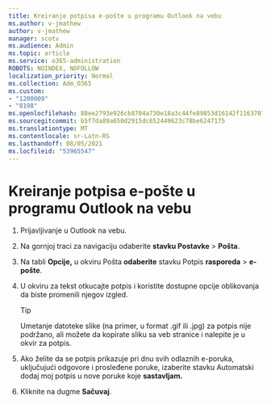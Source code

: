```yaml
---
title: Kreiranje potpisa e-pošte u programu Outlook na vebu
ms.author: v-jmathew
author: v-jmathew
manager: scotv
ms.audience: Admin
ms.topic: article
ms.service: o365-administration
ROBOTS: NOINDEX, NOFOLLOW
localization_priority: Normal
ms.collection: Adm_O365
ms.custom:
- "1200009"
- "8198"
ms.openlocfilehash: 88ee2793e926cb8704a730e18a3c44fe89853d16142f1163707149d8b01be5d9
ms.sourcegitcommit: b5f7da89a650d2915dc652449623c78be6247175
ms.translationtype: MT
ms.contentlocale: sr-Latn-RS
ms.lasthandoff: 08/05/2021
ms.locfileid: "53965547"
---
```

# <a name="create-email-signature-in-outlook-on-the-web"></a>Kreiranje potpisa e-pošte u programu Outlook na vebu

1. Prijavljivanje u Outlook na vebu.
2. Na gornjoj traci za navigaciju odaberite **stavku Postavke**  >  **Pošta**.
3. Na tabli **Opcije,** u okviru Pošta **odaberite** stavku Potpis **rasporeda**  >  **e-pošte**.
4. U okviru za tekst otkucajte potpis i koristite dostupne opcije oblikovanja da biste promenili njegov izgled.

    > [!TIP]
    > Umetanje datoteke slike (na primer, u format .gif ili .jpg) za potpis nije podržano, ali možete da kopirate sliku sa veb stranice i nalepite je u okvir za potpis.

5. Ako želite da se potpis prikazuje pri dnu svih odlaznih e-poruka, uključujući odgovore i prosleđene poruke, izaberite stavku Automatski dodaj moj potpis u nove poruke koje **sastavljam.**
6. Kliknite na dugme **Sačuvaj**.
